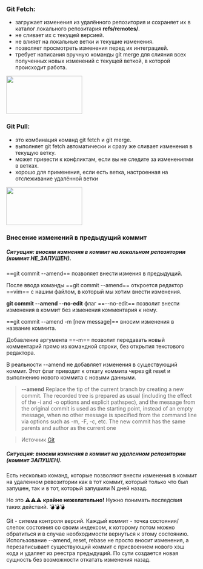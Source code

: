 ### Git Fetch:

- загружает изменения из удалённого репозитория и сохраняет их в каталог локального репозитария **refs/remotes/**.  
- не сливает их с текущей версией.  
- не влияет на локальные ветки и текущие изменения.  
- позволяет просмотреть изменения перед их интеграцией.  
- требует написания вручную команды git merge для слияния всех полученных новых изменений с текущей веткой, в которой происходит работа.  

<img src="https://raw.github.com/xintrea/mytetra_syncro/master/base/14357584259soun9chuj/image1548152635tqvctg3eeo.png" width="200" height="100">


### Git Pull:

- это комбинация команд git fetch и git merge.
- выполняет git fetch автоматически и сразу же сливает изменения в текущую ветку.
- может привести к конфликтам, если вы не следите за изменениями в ветках.
- хорошо для применения, если есть ветка, настроенная на отслеживание удалённой ветки 

<img src="https://raw.github.com/xintrea/mytetra_syncro/master/base/14357584259soun9chuj/image1548152747dpzmnyxma8.png" width="200" height="100">


### Внесение изменений в предыдущий коммит

##### Ситуация: вносим измнения в коммит на локальном репозитории (коммит НЕ_ЗАПУШЕН).  

==git commit --amend==  позволяет внести измения в предыдущий. 

После ввода команды ==git commit --amend== откроется редактор ==vim== с нашим файлом, в который мы хотим внести изменения. 

**git commit --amend --no-edit** флаг ==--no-edit== позволит внести изменения в коммит без изменения комментария к нему.  

==git commit --amend -m [new message]== вносим изменения в название коммита.  

Добавление аргумента ==-m== позволит передавать новый комментарий прямо из командной строки, без открытия текстового редактора.

В реальности --amend не добавляет изменения в существующий коммит. Этот флаг приводит к откату коммита через git reset и выполнению нового коммита с новыми данными.  

> **--amend**
> Replace the tip of the current branch by creating a new commit. The recorded tree is prepared as usual (including the effect of the -i and -o options and explicit pathspec), and the message from the original commit is used as the starting point, instead of an empty message, when no other message is specified from the command line via options such as -m, -F, -c, etc. The new commit has the same parents and author as the current one  

> Источник [Git](https://git-scm.com/docs/git-commit#Documentation/git-commit.txt---amend)

##### Ситуация: вносим измнения в коммит на удаленном репозитории (коммит ЗАПУШЕН).

Есть несколько команд, которые позволяют внести изменения в коммит на удаленном ревозитории как в тот коммит, который только что был запушен, так и в тот, который запушили N дней назад.  

Но это :warning::warning::warning: **крайне нежелательно!** Нужно понимать последсвия таких действий. :bomb::bomb::bomb:  

Git - ситема контроля версий. Каждый коммит - точка состояния/ слепок состояния со своим индексом, к которому потом можно обратиться и в случае необходимости вернуться к этому состоянию.  
Использование --amend, reset, rebase не просто вносит изменения, а перезаписывает существующий коммит с присвоением нового хэш кода и удаляет из реестра предыдущий.
По сути создается новая сущность без возможности откатать изменения назад.  

